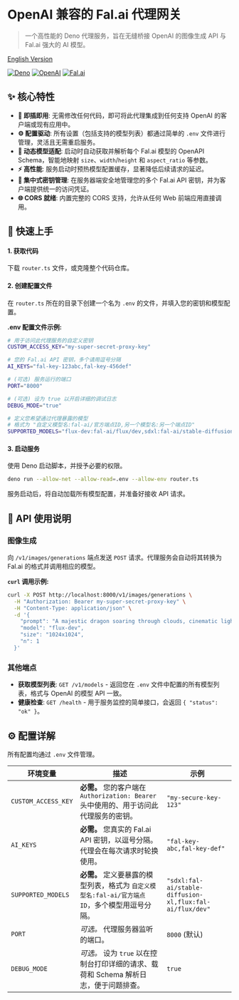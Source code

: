 # OpenAI 兼容的 Fal.ai 代理网关

> 一个高性能的 Deno 代理服务，旨在无缝桥接 OpenAI 的图像生成 API 与 Fal.ai 强大的 AI 模型。

[English Version](README.md)

[![Deno](https://img.shields.io/badge/Deno-000000?style=for-the-badge&logo=deno&logoColor=white)](https://deno.land/)
[![OpenAI](https://img.shields.io/badge/OpenAI-Compatible-00A67E?style=for-the-badge&logo=openai&logoColor=white)](https://openai.com/)
[![Fal.ai](https://img.shields.io/badge/Fal.ai-Powered-FF6B35?style=for-the-badge)](https://fal.ai/)

## ✨ 核心特性

-   **🔌 即插即用**: 无需修改任何代码，即可将此代理集成到任何支持 OpenAI 的客户端或现有应用中。
-   **⚙️ 配置驱动**: 所有设置（包括支持的模型列表）都通过简单的 `.env` 文件进行管理，灵活且无需重启服务。
-   **🧠 动态模型适配**: 启动时自动获取并解析每个 Fal.ai 模型的 OpenAPI Schema，智能地映射 `size`、`width`/`height` 和 `aspect_ratio` 等参数。
-   **⚡ 高性能**: 服务启动时预热模型配置缓存，显著降低后续请求的延迟。
-   **🔐 集中式密钥管理**: 在服务器端安全地管理您的多个 Fal.ai API 密钥，并为客户端提供统一的访问凭证。
-   **🌐 CORS 就绪**: 内置完整的 CORS 支持，允许从任何 Web 前端应用直接调用。

## 🚀 快速上手

#### 1. 获取代码
下载 `router.ts` 文件，或克隆整个代码仓库。

#### 2. 创建配置文件
在 `router.ts` 所在的目录下创建一个名为 `.env` 的文件，并填入您的密钥和模型配置。

**.env 配置文件示例:**
```bash
# 用于访问此代理服务的自定义密钥
CUSTOM_ACCESS_KEY="my-super-secret-proxy-key"

# 您的 Fal.ai API 密钥，多个请用逗号分隔
AI_KEYS="fal-key-123abc,fal-key-456def"

# (可选) 服务运行的端口
PORT="8000"

# (可选) 设为 true 以开启详细的调试日志
DEBUG_MODE="true"

# 定义您希望通过代理暴露的模型
# 格式为 "自定义模型名:fal-ai/官方端点ID,另一个模型名:另一个端点ID"
SUPPORTED_MODELS="flux-dev:fal-ai/flux/dev,sdxl:fal-ai/stable-diffusion-xl,flux-schnell:fal-ai/flux-schnell"
```

#### 3. 启动服务
使用 Deno 启动脚本，并授予必要的权限。
```bash
deno run --allow-net --allow-read=.env --allow-env router.ts
```
服务启动后，将自动加载所有模型配置，并准备好接收 API 请求。

## 🎯 API 使用说明

### 图像生成
向 `/v1/images/generations` 端点发送 `POST` 请求。代理服务会自动将其转换为 Fal.ai 的格式并调用相应的模型。

**`curl` 调用示例:**
```bash
curl -X POST http://localhost:8000/v1/images/generations \
  -H "Authorization: Bearer my-super-secret-proxy-key" \
  -H "Content-Type: application/json" \
  -d '{
    "prompt": "A majestic dragon soaring through clouds, cinematic lighting",
    "model": "flux-dev",
    "size": "1024x1024",
    "n": 1
  }'
```

### 其他端点
-   **获取模型列表**: `GET /v1/models` - 返回您在 `.env` 文件中配置的所有模型列表，格式与 OpenAI 的模型 API 一致。
-   **健康检查**: `GET /health` - 用于服务监控的简单接口，会返回 `{ "status": "ok" }`。

## ⚙️ 配置详解

所有配置均通过 `.env` 文件管理。

| 环境变量           | 描述                                                                                                   | 示例                                                               |
| ------------------ | ------------------------------------------------------------------------------------------------------ | ------------------------------------------------------------------ |
| `CUSTOM_ACCESS_KEY`| **必需。** 您的客户端在 `Authorization: Bearer` 头中使用的、用于访问此代理服务的密钥。                 | `"my-secure-key-123"`                                              |
| `AI_KEYS`          | **必需。** 您真实的 Fal.ai API 密钥，以逗号分隔。代理会在每次请求时轮换使用。                           | `"fal-key-abc,fal-key-def"`                                        |
| `SUPPORTED_MODELS` | **必需。** 定义要暴露的模型列表，格式为 `自定义模型名:fal-ai/官方端点ID`，多个模型用逗号分隔。           | `"sdxl:fal-ai/stable-diffusion-xl,flux:fal-ai/flux/dev"`           |
| `PORT`             | *可选。* 代理服务器监听的端口。                                                                        | `8000` (默认)                                                      |
| `DEBUG_MODE`       | *可选。* 设为 `true` 以在控制台打印详细的请求、载荷和 Schema 解析日志，便于问题排查。                  | `true`                                                             |